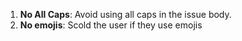 1. **No All Caps**: Avoid using all caps in the issue body.
2. **No emojis**: Scold the user if they use emojis

